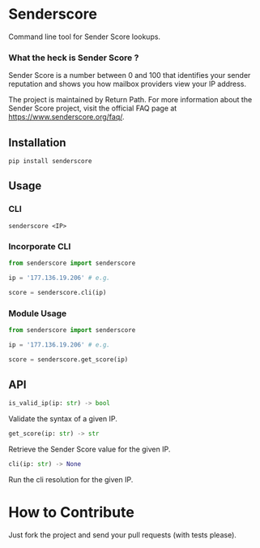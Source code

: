 # Senderscore
Command line tool for Sender Score lookups.

### What the heck is Sender Score ?
Sender Score is a number between 0 and 100 that identifies your sender reputation and shows you how mailbox providers view your IP address.

The project is maintained by Return Path. For more information about the Sender Score project, visit the official FAQ page at https://www.senderscore.org/faq/.

## Installation
```shell
pip install senderscore
```

## Usage

### CLI
```shell
senderscore <IP>
```

### Incorporate CLI
```python
from senderscore import senderscore

ip = '177.136.19.206' # e.g.

score = senderscore.cli(ip)
```

### Module Usage
```python
from senderscore import senderscore

ip = '177.136.19.206' # e.g.

score = senderscore.get_score(ip)
```

## API
```python
is_valid_ip(ip: str) -> bool
```
Validate the syntax of a given IP.
```python
get_score(ip: str) -> str
```
Retrieve the Sender Score value for the given IP.
```python
cli(ip: str) -> None
```
Run the cli resolution for the given IP.

# How to Contribute
Just fork the project and send your pull requests (with tests please).